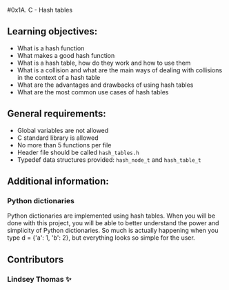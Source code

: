 #0x1A. C - Hash tables

## Learning objectives:
- What is a hash function
- What makes a good hash function
- What is a hash table, how do they work and how to use them
- What is a collision and what are the main ways of dealing with collisions in the context of a hash table
- What are the advantages and drawbacks of using hash tables
- What are the most common use cases of hash tables

## General requirements:
- Global variables are not allowed
- C standard library is allowed
- No more than 5 functions per file
- Header file should be called `hash_tables.h`
- Typedef data structures provided: `hash_node_t` and `hash_table_t`

## Additional information:
### Python dictionaries
Python dictionaries are implemented using hash tables. When you will be done with this project, you will be able to better understand the power and simplicity of Python dictionaries. So much is actually happening when you type d = {'a': 1, 'b': 2}, but everything looks so simple for the user.

## Contributors
### Lindsey Thomas :sparkles:
